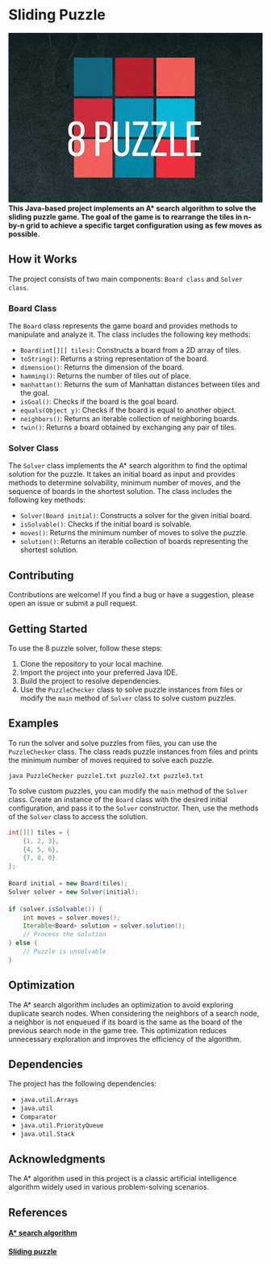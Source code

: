 # Sliding Puzzle
![Puzzle](logo.png)
  **This Java-based project implements an A\* search algorithm to solve the sliding puzzle game. The goal of the game is to rearrange the tiles in n-by-n grid to achieve a specific target configuration using as few moves as possible.**

## How it Works

The project consists of two main components: `Board class`  and `Solver class`.

### Board Class

The `Board` class represents the game board and provides methods to manipulate and analyze it. The class includes the following key methods:

- `Board(int[][] tiles)`: Constructs a board from a 2D array of tiles.
- `toString()`: Returns a string representation of the board.
- `dimension()`: Returns the dimension of the board.
- `hamming()`: Returns the number of tiles out of place.
- `manhattan()`: Returns the sum of Manhattan distances between tiles and the goal.
- `isGoal()`: Checks if the board is the goal board.
- `equals(Object y)`: Checks if the board is equal to another object.
- `neighbors()`: Returns an iterable collection of neighboring boards.
- `twin()`: Returns a board obtained by exchanging any pair of tiles.

### Solver Class

The `Solver` class implements the A* search algorithm to find the optimal solution for the puzzle. It takes an initial board as input and provides methods to determine solvability, minimum number of moves, and the sequence of boards in the shortest solution. The class includes the following key methods:

- `Solver(Board initial)`: Constructs a solver for the given initial board.
- `isSolvable()`: Checks if the initial board is solvable.
- `moves()`: Returns the minimum number of moves to solve the puzzle.
- `solution()`: Returns an iterable collection of boards representing the shortest solution.

## Contributing
Contributions are welcome! If you find a bug or have a suggestion, please open an issue or submit a pull request.

## Getting Started

To use the 8 puzzle solver, follow these steps:

1. Clone the repository to your local machine.
2. Import the project into your preferred Java IDE.
3. Build the project to resolve dependencies.
4. Use the `PuzzleChecker` class to solve puzzle instances from files or modify the `main` method of `Solver` class to solve custom puzzles.

## Examples

To run the solver and solve puzzles from files, you can use the `PuzzleChecker` class. The class reads puzzle instances from files and prints the minimum number of moves required to solve each puzzle.

```shell
java PuzzleChecker puzzle1.txt puzzle2.txt puzzle3.txt
```

To solve custom puzzles, you can modify the `main` method of the `Solver` class. Create an instance of the `Board` class with the desired initial configuration, and pass it to the `Solver` constructor. Then, use the methods of the `Solver` class to access the solution.

```java
int[][] tiles = {
    {1, 2, 3},
    {4, 5, 6},
    {7, 8, 0}
};

Board initial = new Board(tiles);
Solver solver = new Solver(initial);

if (solver.isSolvable()) {
    int moves = solver.moves();
    Iterable<Board> solution = solver.solution();
    // Process the solution
} else {
    // Puzzle is unsolvable
}
```

## Optimization

The A* search algorithm includes an optimization to avoid exploring duplicate search nodes. When considering the neighbors of a search node, a neighbor is not enqueued if its board is the same as the board of the previous search node in the game tree. This optimization reduces unnecessary exploration and improves the efficiency of the algorithm.

## Dependencies

The project has the following dependencies:

- `java.util.Arrays`
- `java.util`
- `Comparator`
- `java.util.PriorityQueue`
- `java.util.Stack`


## Acknowledgments

The A* algorithm used in this project is a classic artificial intelligence algorithm widely used in various problem-solving scenarios.

## References

#### [A* search algorithm](https://en.wikipedia.org/wiki/A*_search_algorithm)
#### [Sliding puzzle](https://en.wikipedia.org/wiki/Sliding_puzzle)

